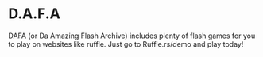 # D.A.F.A
DAFA (or Da Amazing Flash Archive) includes plenty of flash games for you to play on websites like ruffle.
Just go to Ruffle.rs/demo and play today!
